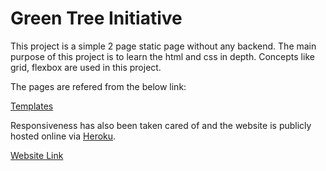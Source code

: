 # Green Tree Initiative

This project is a simple 2 page static page without any backend. The main purpose of this project is to learn the html and css in depth. Concepts like grid, flexbox are used in this project.

The pages are refered from the below link:

[Templates](https://xd.adobe.com/spec/a75faa97-2d9f-401c-6140-8fac4a6601aa-d16e/grid)


Responsiveness has also been taken cared of and  the website is publicly hosted online via [Heroku](www.heroku.com).


[Website Link](https://green-tree-initiative-vivek.herokuapp.com/)